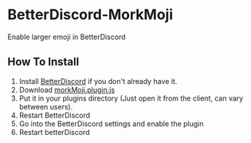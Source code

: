 # BetterDiscord-MorkMoji
Enable larger emoji in BetterDiscord

## How To Install
1. Install [BetterDiscord](https://betterdiscord.net/home/) if you don't already have it.
2. Download [morkMoji.plugin.js](https://raw.githubusercontent.com/MorkHub/BetterDiscord-MorkMoji/master/morkMoji.plugin.js)
3. Put it in your plugins directory (Just open it from the client, can vary between users).
4. Restart BetterDiscord
5. Go into the BetterDiscord settings and enable the plugin
6. Restart betterDiscord

